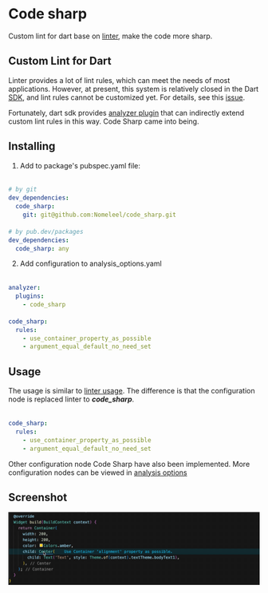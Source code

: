 # Code sharp

Custom lint for dart base on [linter](https://github.com/dart-lang/linter), make the code more sharp. 

## Custom Lint for Dart

Linter provides a lot of lint rules, which can meet the needs of most applications. However, at present, this system is relatively closed in the Dart [SDK](https://dart.dev/tools/sdk), and lint rules cannot be customized yet. For details, see this [issue](https://github.com/dart-lang/linter/issues/697).

Fortunately, dart sdk provides [analyzer plugin](https://github.com/dart-lang/sdk/tree/main/pkg/analyzer_plugin) that can indirectly extend custom lint rules in this way. Code Sharp came into being.

## Installing

1. Add to package's pubspec.yaml file:

```yaml

# by git
dev_dependencies:
  code_sharp:
    git: git@github.com:Nomeleel/code_sharp.git

# by pub.dev/packages
dev_dependencies:
  code_sharp: any

```

2. Add configuration to analysis_options.yaml

```yaml

analyzer:
  plugins:
    - code_sharp

code_sharp:
  rules:
    - use_container_property_as_possible
    - argument_equal_default_no_need_set

```
## Usage

The usage is similar to [linter usage](https://github.com/dart-lang/linter#usage). The difference is that the configuration node is replaced linter to ***code_sharp***. 

```yaml

code_sharp:
  rules:
    - use_container_property_as_possible
    - argument_equal_default_no_need_set

```

Other configuration node Code Sharp have also been implemented. More configuration nodes can be viewed in [analysis options](https://dart.dev/guides/language/analysis-options#the-analysis-options-file)

<!-- example -->

## Screenshot

![code_sharp_1](https://raw.githubusercontent.com/Nomeleel/Assets/master/code_sharp/markdown/code_sharp_1.gif)
